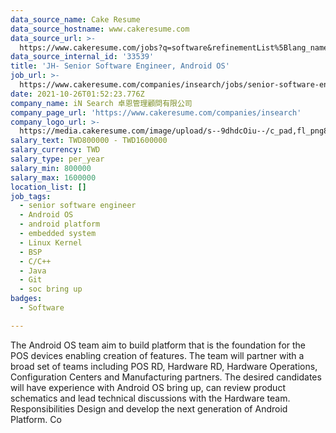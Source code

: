 ```yaml
---
data_source_name: Cake Resume
data_source_hostname: www.cakeresume.com
data_source_url: >-
  https://www.cakeresume.com/jobs?q=software&refinementList%5Blang_name%5D%5B0%5D=English&refinementList%5Bsalary_type%5D=per_year&range%5Bsalary_range%5D%5Bmin%5D=1000000&page=2
data_source_internal_id: '33539'
title: 'JH- Senior Software Engineer, Android OS'
job_url: >-
  https://www.cakeresume.com/companies/insearch/jobs/senior-software-engineer-android-os
date: 2021-10-26T01:52:23.776Z
company_name: iN Search 卓恩管理顧問有限公司
company_page_url: 'https://www.cakeresume.com/companies/insearch'
company_logo_url: >-
  https://media.cakeresume.com/image/upload/s--9dhdcOiu--/c_pad,fl_png8,h_200,w_200/v1610522688/ppnzb1veba43cha2rznf.png
salary_text: TWD800000 - TWD1600000
salary_currency: TWD
salary_type: per_year
salary_min: 800000
salary_max: 1600000
location_list: []
job_tags:
  - senior software engineer
  - Android OS
  - android platform
  - embedded system
  - Linux Kernel
  - BSP
  - C/C++
  - Java
  - Git
  - soc bring up
badges:
  - Software

---
```


The Android OS team aim to build platform that is the foundation for the POS devices enabling creation of features. The team will partner with a broad set of teams including POS RD, Hardware RD, Hardware Operations, Configuration Centers and Manufacturing partners. The desired candidates will have experience with Android OS bring up, can review product schematics and lead technical discussions with the Hardware team. Responsibilities Design and develop the next generation of Android Platform. Co